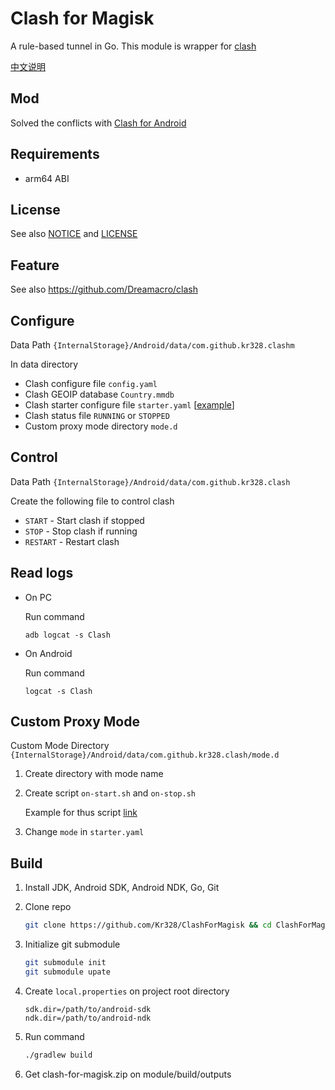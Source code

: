 # Clash for Magisk

A rule-based tunnel in Go. This module is wrapper for [clash](https://github.com/Dreamacro/clash) 

[中文说明](README_zh.md)

## Mod
Solved the conflicts with [Clash for Android](https://github.com/Kr328/ClashForAndroid)

## Requirements

* arm64 ABI

## License

See also [NOTICE](NOTICE) and [LICENSE](LICENSE)  

## Feature

See also https://github.com/Dreamacro/clash



## Configure

Data Path  `{InternalStorage}/Android/data/com.github.kr328.clashm`

In data directory

* Clash configure file `config.yaml`
* Clash GEOIP database `Country.mmdb`
* Clash starter configure file `starter.yaml` \[[example](https://github.com/Kr328/ClashForMagisk/blob/master/module/src/main/raw/magisk/core/starter.yaml)\]
* Clash status file `RUNNING` or `STOPPED`
* Custom proxy mode directory `mode.d`


## Control

Data Path  `{InternalStorage}/Android/data/com.github.kr328.clash`

Create the following file to control clash

* `START` - Start clash if stopped
* `STOP` - Stop clash if running
* `RESTART` - Restart clash 



## Read logs

* On PC

  Run command

  `adb logcat -s Clash`

* On Android

  Run command

  `logcat -s Clash`



## Custom Proxy Mode

Custom Mode Directory `{InternalStorage}/Android/data/com.github.kr328.clash/mode.d` 

1. Create directory with mode name

2. Create script `on-start.sh` and `on-stop.sh`

   Example for thus script [link](module/src/main/raw/magisk/core/mode.d/)

3. Change `mode` in `starter.yaml` 



## Build

1. Install JDK, Android SDK, Android NDK, Go, Git   

2. Clone repo
   
   ```bash
   git clone https://github.com/Kr328/ClashForMagisk && cd ClashForMagisk
   ```

3. Initialize git submodule

   ```bash
   git submodule init
   git submodule upate
   ```

4. Create `local.properties` on project root directory  
   ```properties
   sdk.dir=/path/to/android-sdk
   ndk.dir=/path/to/android-ndk
   ```

5. Run command   
   ```bash
   ./gradlew build
   ```

6. Get clash-for-magisk.zip on module/build/outputs  
